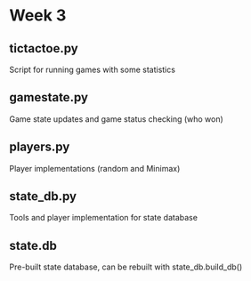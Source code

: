 # Week 3

## tictactoe.py

Script for running games with some statistics

## gamestate.py

Game state updates and game status checking (who won)

## players.py

Player implementations (random and Minimax)

## state_db.py

Tools and player implementation for state database

## state.db

Pre-built state database, can be rebuilt with state_db.build_db()